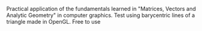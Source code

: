 Practical application of the fundamentals learned in "Matrices, Vectors and Analytic Geometry" in computer graphics. Test using barycentric lines of a triangle made in OpenGL.
Free to use
